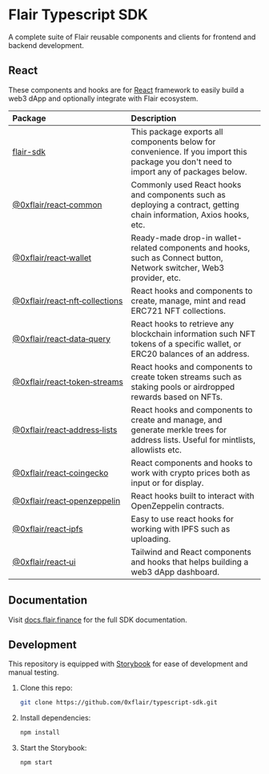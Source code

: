 # Flair Typescript SDK

A complete suite of Flair reusable components and clients for frontend and backend development.

## React

These components and hooks are for [React](https://reactjs.org/) framework to easily build a web3 dApp and optionally integrate with Flair ecosystem.

| Package                                                                          | Description                                                                                                                           |
| :------------------------------------------------------------------------------- | :------------------------------------------------------------------------------------------------------------------------------------ |
| [flair-sdk](./packages/flair-sdk)                                                | This package exports all components below for convenience. If you import this package you don't need to import any of packages below. |
| [@0xflair/react&#x2011;common](./packages/react-common)                          | Commonly used React hooks and components such as deploying a contract, getting chain information, Axios hooks, etc.                   |
| [@0xflair/react&#x2011;wallet](./packages/react-wallet)                          | Ready-made drop-in wallet-related components and hooks, such as Connect button, Network switcher, Web3 provider, etc.                 |
| [@0xflair/react&#x2011;nft&#x2011;collections](./packages/react-nft-collections) | React hooks and components to create, manage, mint and read ERC721 NFT collections.                                                   |
| [@0xflair/react&#x2011;data&#x2011;query](./packages/react-data-query)           | React hooks to retrieve any blockchain information such NFT tokens of a specific wallet, or ERC20 balances of an address.                                                                |
| [@0xflair/react&#x2011;token&#x2011;streams](./packages/react-token-streams)     | React hooks and components to create token streams such as staking pools or airdropped rewards based on NFTs.                         |
| [@0xflair/react&#x2011;address&#x2011;lists](./packages/react-address-lists)     | React hooks and components to create and manage, and generate merkle trees for address lists. Useful for mintlists, allowlists etc.   |
| [@0xflair/react&#x2011;coingecko](./packages/react-coingecko)                    | React components and hooks to work with crypto prices both as input or for display.                                                   |
| [@0xflair/react&#x2011;openzeppelin](./packages/react-openzeppelin)              | React hooks built to interact with OpenZeppelin contracts.                                                                            |
| [@0xflair/react&#x2011;ipfs](./packages/react-ipfs)                              | Easy to use react hooks for working with IPFS such as uploading.                                                                      |
| [@0xflair/react&#x2011;ui](./packages/react-ui)                                  | Tailwind and React components and hooks that helps building a web3 dApp dashboard.                                                    |

## Documentation

Visit [docs.flair.finance](https://docs.flair.finance) for the full SDK documentation.

## Development

This repository is equipped with [Storybook](https://storybook.js.org/) for ease of development and manual testing.

1. Clone this repo:

   ```sh
   git clone https://github.com/0xflair/typescript-sdk.git
   ```

2. Install dependencies:

   ```sh
   npm install
   ```

3. Start the Storybook:

   ```sh
   npm start
   ```
